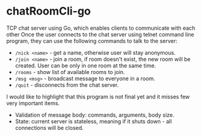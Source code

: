 # chatRoomCli-go

TCP chat server using Go, which enables clients to communicate with each other
Once the user connects to the chat server using telnet command line program, they can use the following commands to talk to the server:

- `/nick <name>` - get a name, otherwise user will stay anonymous.
- `/join <name>` - join a room, if room doesn't exist, the new room will be created. User can be only in one room at the same time.
- `/rooms` - show list of available rooms to join.
- `/msg	<msg>` - broadcast message to everyone in a room.
- `/quit` - disconnects from the chat server.


I would like to highlight that this program is not final yet and it misses few very important items.
- Validation of message body: commands, arguments, body size.
- State: current server is stateless, meaning if it shuts down - all connections will be closed. 
